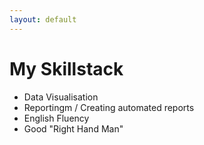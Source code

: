 ```yaml
---
layout: default
---
```


# My Skillstack

* Data Visualisation
* Reportingm / Creating automated reports
* English Fluency
* Good "Right Hand Man"
